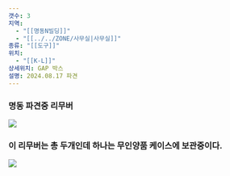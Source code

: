 ```yaml
---
갯수: 3
지역:
  - "[[명동N빌딩]]"
  - "[[../../ZONE/사무실|사무실]]"
종류: "[[도구]]"
위치:
  - "[[K-L]]"
상세위치: GAP 박스
설명: 2024.08.17 파견
---
```


### 명동 파견중 리무버
![](http://192.168.50.22/devices/240817_IMG_0108.jpg)

### 이 리무버는 총 두개인데 하나는 무인양품 케이스에 보관중이다.
![](http://192.168.50.22/devices/240821_IMG_0018.jpg)
